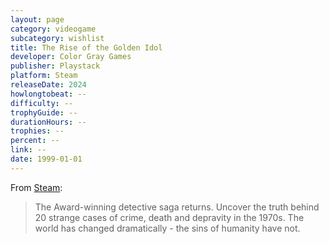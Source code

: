 ```yaml
---
layout: page
category: videogame
subcategory: wishlist
title: The Rise of the Golden Idol
developer: Color Gray Games
publisher: Playstack
platform: Steam
releaseDate: 2024
howlongtobeat: --
difficulty: --
trophyGuide: --
durationHours: --
trophies: --
percent: --
link: --
date: 1999-01-01
---
```


From [Steam](https://store.steampowered.com/app/2716400/The_Rise_of_the_Golden_Idol/):

> The Award-winning detective saga returns. Uncover the truth behind 20 strange cases of crime, death and depravity in the 1970s. The world has changed dramatically - the sins of humanity have not.
